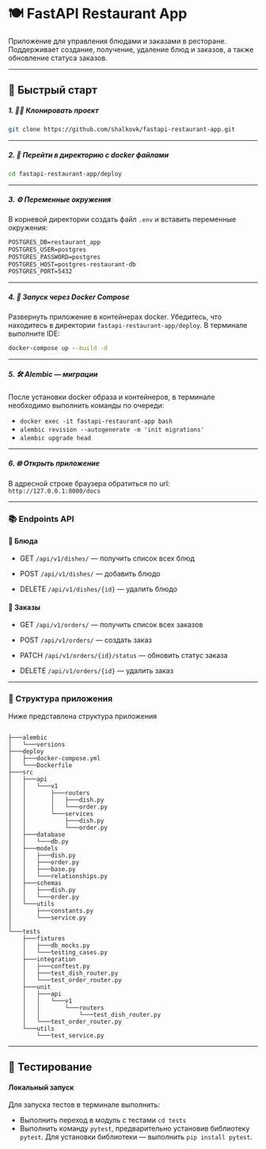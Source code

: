 # 🍽 FastAPI Restaurant App

Приложение для управления блюдами и заказами в ресторане. Поддерживает создание, получение, удаление блюд и заказов, а также обновление статуса заказов.

---

## 🚀 Быстрый старт

##### 1. 👨‍💻 Клонировать проект

```bash
git clone https://github.com/shalkovk/fastapi-restaurant-app.git
```

---

##### 2. 📁 Перейти в директорию с docker файлами

```bash
cd fastapi-restaurant-app/deploy
```

---

##### 3. ⚙️ Переменные окружения

В корневой директории создать файл `.env` и вставить переменные окружения:

```cmd
POSTGRES_DB=restaurant_app
POSTGRES_USER=postgres
POSTGRES_PASSWORD=postgres
POSTGRES_HOST=postgres-restaurant-db
POSTGRES_PORT=5432
```

---

##### 4. 🐳 Запуск через Docker Compose

Развернуть приложение в контейнерах docker. Убедитесь, что находитесь в директории `fastapi-restaurant-app/deploy`. В терминале выполните IDE:

```cmd
docker-compose up --build -d
```

---

##### 5. 🛠 Alembic — миграции

После установки docker образа и контейнеров, в терминале необходимо выполнить команды по очереди:

- `docker exec -it fastapi-restaurant-app bash`
- `alembic revision --autogenerate -m 'init migrations'`
- `alembic upgrade head`

---

##### 6. 🌐 Открыть приложение

В адресной строке браузера обратиться по url:
`http://127.0.0.1:8000/docs`

---

### 📚 Endpoints API

#### 🍲 Блюда

- GET `/api/v1/dishes/` — получить список всех блюд

- POST `/api/v1/dishes/` — добавить блюдо

- DELETE `/api/v1/dishes/{id}` — удалить блюдо

#### 🧾 Заказы

- GET `/api/v1/orders/` — получить список всех заказов

- POST `/api/v1/orders/` — создать заказ

- PATCH `/api/v1/orders/{id}/status` — обновить статус заказа

- DELETE `/api/v1/orders/{id}` — удалить заказ

---

### 📁 Структура приложения

Ниже представлена структура приложения

```

├───alembic
│   └───versions
├───deploy
│   ├───docker-compose.yml
│   └───Dockerfile
├───src
│   ├───api
│   │   └───v1
│   │       ├───routers
│   │       │   ├───dish.py
│   │       │   └───order.py
│   │       └───services
│   │           ├───dish.py
│   │           └───order.py
│   ├───database
│   │   └───db.py
│   ├───models
│   │   ├───dish.py
│   │   ├───order.py
│   │   ├───base.py
│   │   └───relationships.py
│   ├───schemas
│   │   ├───dish.py
│   │   └───order.py
│   └───utils
│       ├───constants.py
│       └───service.py
│
└───tests
    ├───fixtures
    │   ├───db_mocks.py
    │   └───testing_cases.py
    ├───integration
    │   ├───conftest.py
    │   ├───test_dish_router.py
    │   └───test_order_router.py
    ├───unit
    │   ├───api
    │   │   └───v1
    │   │       └───routers
    │   │           └───test_dish_router.py
    │   └───test_order_router.py
    └───utils
        └───test_service.py

```

---

## 🧪 Тестирование

#### Локальный запуск

Для запуска тестов в терминале выполнить:

- Выполнить переход в модуль с тестами `cd tests`
- Выполнить команду `pytest`, предварительно установив библиотеку `pytest`. Для установки библиотеки — выполнить `pip install pytest`.
